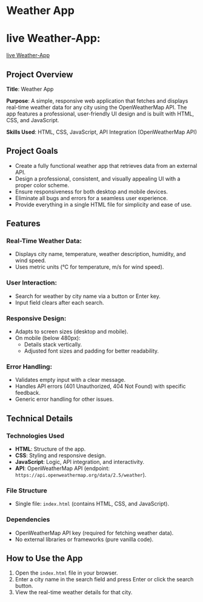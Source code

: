# Weather App

# live Weather-App: 

[live Weather-App](https://muzamal478.github.io/weather-app/) 

## Project Overview

**Title**: Weather App

**Purpose**: A simple, responsive web application that fetches and displays real-time weather data for any city using the OpenWeatherMap API. The app features a professional, user-friendly UI design and is built with HTML, CSS, and JavaScript.

**Skills Used**: HTML, CSS, JavaScript, API Integration (OpenWeatherMap API)

## Project Goals
- Create a fully functional weather app that retrieves data from an external API.
- Design a professional, consistent, and visually appealing UI with a proper color scheme.
- Ensure responsiveness for both desktop and mobile devices.
- Eliminate all bugs and errors for a seamless user experience.
- Provide everything in a single HTML file for simplicity and ease of use.

## Features

### Real-Time Weather Data:
- Displays city name, temperature, weather description, humidity, and wind speed.
- Uses metric units (°C for temperature, m/s for wind speed).

### User Interaction:
- Search for weather by city name via a button or Enter key.
- Input field clears after each search.

### Responsive Design:
- Adapts to screen sizes (desktop and mobile).
- On mobile (below 480px):
  - Details stack vertically.
  - Adjusted font sizes and padding for better readability.

### Error Handling:
- Validates empty input with a clear message.
- Handles API errors (401 Unauthorized, 404 Not Found) with specific feedback.
- Generic error handling for other issues.

## Technical Details

### Technologies Used
- **HTML**: Structure of the app.
- **CSS**: Styling and responsive design.
- **JavaScript**: Logic, API integration, and interactivity.
- **API**: OpenWeatherMap API (endpoint: `https://api.openweathermap.org/data/2.5/weather`).

### File Structure
- Single file: `index.html` (contains HTML, CSS, and JavaScript).

### Dependencies
- OpenWeatherMap API key (required for fetching weather data).
- No external libraries or frameworks (pure vanilla code).

## How to Use the App
1. Open the `index.html` file in your browser.
2. Enter a city name in the search field and press Enter or click the search button.
3. View the real-time weather details for that city.
